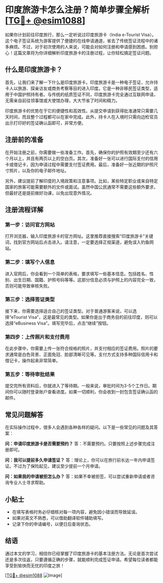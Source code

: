# 印度旅游卡怎么注册？简单步骤全解析[[TG💪+ @esim1088](https://t.me/s/esim1088)]

如果你计划前往印度旅行，那么一定听说过印度旅游卡（India e-Tourist Visa）。这个电子签证系统为游客提供了便捷的在线申请通道，省去了传统签证流程中的诸多麻烦。不过，对于初次使用的人来说，可能会对如何注册和申请感到困惑。别担心！这篇文章将为你详细解析印度旅游卡的注册过程，让你轻松搞定签证问题。

## 什么是印度旅游卡？

首先，让我们来了解一下什么是印度旅游卡。印度旅游卡是一种电子签证，允许持卡人以旅游、探亲访友或商务考察等目的进入印度。它是一种非移民签证类型，适用于中国护照持有者。与传统的纸质签证不同，印度旅游卡完全通过互联网申请，无需亲自前往领事馆或大使馆办理，大大节省了时间和精力。

印度旅游卡的优势在于它的便捷性和高效性。从提交申请到获得批准通常只需要几天时间，而且整个过程都可以在家中完成。此外，持卡人在入境时只需向边检官员出示打印好的签证确认函即可，非常方便。

## 注册前的准备

在开始注册之前，你需要做一些准备工作。首先，确保你的护照有效期至少还有六个月以上，并且有两页以上的空白页。其次，准备好一张可以进行国际支付的信用卡或借记卡，因为申请过程中需要支付签证费用。最后，准备好一张近期的护照尺寸照片，以及你的电子邮件地址。

另外，建议提前了解印度的入境政策和注意事项。比如，某些特定职业或来自特定国家的旅客可能需要额外的文件或面试。虽然中国公民通常不需要这些额外要求，但最好还是提前做好功课，以免出现意外情况。

## 注册流程详解

### 第一步：访问官方网站

打开浏览器，输入印度旅游卡的官方网址。这里推荐直接搜索“印度旅游卡”关键词，找到官方网站后点击进入。请注意，一定要选择正规渠道，避免误入钓鱼网站。

### 第二步：填写个人信息

进入官网后，你会看到一个简单的表格，要求填写一些基本信息。包括姓名、性别、出生日期、国籍、护照号码等等。这部分信息必须与护照上的内容完全一致，否则可能导致审核失败。

### 第三步：选择签证类型

接下来，你需要选择适合自己的签证类型。对于普通游客来说，可以选择“eTourist Visa”，这是最常见的类型。如果你是出于商务目的前往印度，则可以选择“eBusiness Visa”。填写完毕后，点击“继续”按钮。

### 第四步：上传照片和支付费用

在此步骤中，你需要上传一张符合规格的照片，并支付相应的签证费用。照片的要求通常是白色背景、正面免冠、脸部清晰可见等。支付方式支持多种国际信用卡和借记卡，操作起来非常简单。

### 第五步：等待审批结果

提交完所有资料后，你就进入了等待期。一般来说，审批时间为3-5个工作日。期间你可以随时登录账户查看进度。如果一切顺利，你会收到一封包含签证确认函的邮件。

## 常见问题解答

在实际操作过程中，很多人会遇到各种各样的疑问。以下是一些常见的问题及其答案：

**问：申请印度旅游卡是否需要预约？**
答：不需要预约。只要按照上述步骤完成注册即可。

**问：我可以提前多久申请签证？**
答：理论上，你可以在旅行前长达一年内申请签证。不过为了保险起见，建议至少提前一个月申请。

**问：如果我的申请被拒怎么办？**
答：如果不幸被拒签，可以尝试重新申请或者咨询专业人士寻求帮助。

## 小贴士

- 在填写表格时务必仔细核对每一项内容，避免因小错误而导致延误。
- 如果对英文不熟悉，可以借助翻译软件辅助填写。
- 记录下你的申请编号，以便日后查询状态。

## 结语

通过本文的学习，相信你已经掌握了印度旅游卡的基本注册方法。无论是首次尝试还是多次往返，只要遵循正确的步骤，就能顺利完成签证申请。希望每位读者都能享受到愉快而无忧的印度之旅！

[[TG💪+ @esim1088](https://t.me/s/esim1088) ![Image](https://i.postimg.cc/4NQfJmqS/Snipaste-2025-05-13-00-14-12.png)]
